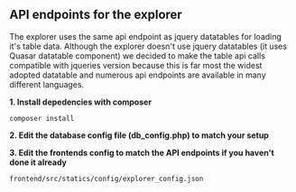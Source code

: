 <h2>API endpoints for the explorer</h2>
The explorer uses the same api endpoint as jquery datatables for loading it's table data. Although the explorer doesn't use jquery datatables (it uses Quasar datatable component) we decided to make the table api calls compatible with jqueries version because this is far most the widest adopted datatable and numerous api endpoints are available in many different languages.

**1. Install depedencies with composer**
```
composer install
```

**2. Edit the database config file (db_config.php) to match your setup**

**3. Edit the frontends config to match the API endpoints if you haven't done it already**

```
frontend/src/statics/config/explorer_config.json
```
